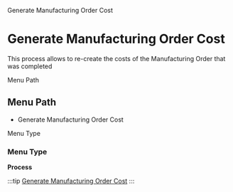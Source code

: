 
Generate Manufacturing Order Cost
# Generate Manufacturing Order Cost


This process allows to re-create the costs of the Manufacturing Order that was completed

Menu Path
## Menu Path



- Generate Manufacturing Order Cost

Menu Type
### Menu Type

**Process**


:::tip
[Generate Manufacturing Order Cost](functional-guide/process/process-pp_order-generateordercost.md)
:::